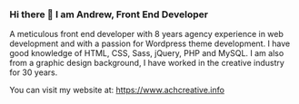 ### Hi there 👋 I am Andrew, Front End Developer

A meticulous front end developer with 8 years agency experience in web development and with a passion for Wordpress theme development. I have good knowledge of HTML, CSS, Sass, jQuery, PHP and MySQL. I am also from a graphic design background, I have worked in the creative industry for 30 years.

You can visit my website at: https://www.achcreative.info

<!--
**Hoseman/Hoseman** is a ✨ _special_ ✨ repository because its `README.md` (this file) appears on your GitHub profile.

Here are some ideas to get you started:

- 🔭 I’m currently working on ...
- 🌱 I’m currently learning ...
- 👯 I’m looking to collaborate on ...
- 🤔 I’m looking for help with ...
- 💬 Ask me about ...
- 📫 How to reach me: ...
- 😄 Pronouns: ...
- ⚡ Fun fact: ...
-->
